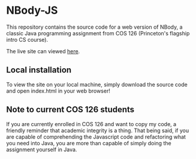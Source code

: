 # NBody-JS

This repository contains the source code for a web version of NBody, a classic Java programming assignment from COS 126 (Princeton's flagship intro CS course).

The live site can viewed [here](https://dsshen.github.io/NBody-JS/).

## Local installation

To view the site on your local machine, simply download the source code and open index.html in your web browser!

## Note to current COS 126 students

If you are currently enrolled in COS 126 and want to copy my code, a friendly reminder that academic integrity is a thing. That being said, if you are capable of comprehending the Javascript code and refactoring what you need into Java, you are more than capable of simply doing the assignment yourself in Java.